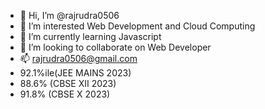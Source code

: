 - 👋 Hi, I’m @rajrudra0506
- 👀 I’m interested Web Development and Cloud Computing
- 🌱 I’m currently learning Javascript
- 💞️ I’m looking to collaborate on Web Developer
- 📫 rajrudra0506@gmail.com
- 92.1%ile(JEE MAINS 2023)
-  88.6% (CBSE XII 2023)
- 91.8% (CBSE X 2023)
  
  

<!---
rajrudra0506/rajrudra0506 is a ✨ special ✨ repository because its `README.md` (this file) appears on your GitHub profile.
You can click the Preview link to take a look at your changes.
--->
